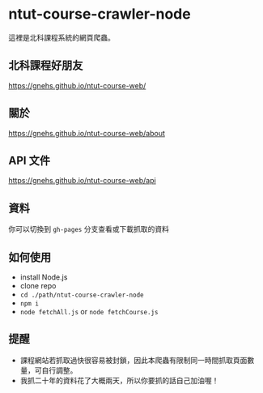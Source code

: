 # ntut-course-crawler-node
這裡是北科課程系統的網頁爬蟲。

## 北科課程好朋友
https://gnehs.github.io/ntut-course-web/

## 關於
https://gnehs.github.io/ntut-course-web/about

## API 文件
https://gnehs.github.io/ntut-course-web/api

## 資料
你可以切換到 `gh-pages` 分支查看或下載抓取的資料

## 如何使用
- install Node.js
- clone repo
- `cd ./path/ntut-course-crawler-node`
- `npm i`
- `node fetchAll.js` or `node fetchCourse.js`

## 提醒
- 課程網站若抓取過快很容易被封鎖，因此本爬蟲有限制同一時間抓取頁面數量，可自行調整。
- 我抓二十年的資料花了大概兩天，所以你要抓的話自己加油喔！